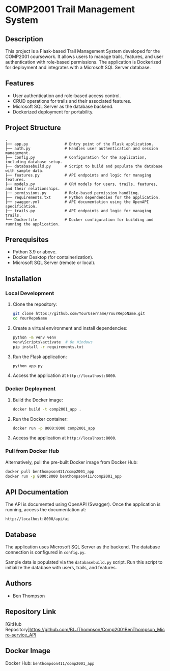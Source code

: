 
# COMP2001 Trail Management System

## Description

This project is a Flask-based Trail Management System developed for the COMP2001 coursework. 
It allows users to manage trails, features, and user authentication with role-based permissions. 
The application is Dockerized for deployment and integrates with a Microsoft SQL Server database.

## Features

- User authentication and role-based access control.
- CRUD operations for trails and their associated features.
- Microsoft SQL Server as the database backend.
- Dockerized deployment for portability.

## Project Structure

```plaintext
.
├── app.py                # Entry point of the Flask application.
├── auth.py               # Handles user authentication and session management.
├── config.py             # Configuration for the application, including database setup.
├── databasebuild.py      # Script to build and populate the database with sample data.
├── features.py           # API endpoints and logic for managing features.
├── models.py             # ORM models for users, trails, features, and their relationships.
├── permissions.py        # Role-based permission handling.
├── requirements.txt      # Python dependencies for the application.
├── swagger.yml           # API documentation using the OpenAPI specification.
├── trails.py             # API endpoints and logic for managing trails.
└── Dockerfile            # Docker configuration for building and running the application.
```

## Prerequisites

- Python 3.9 or above.
- Docker Desktop (for containerization).
- Microsoft SQL Server (remote or local).

## Installation

### Local Development

1. Clone the repository:
    ```bash
    git clone https://github.com/YourUsername/YourRepoName.git
    cd YourRepoName
    ```

2. Create a virtual environment and install dependencies:
    ```bash
    python -m venv venv
    venv\Scripts\activate  # On Windows
    pip install -r requirements.txt
    ```

3. Run the Flask application:
    ```bash
    python app.py
    ```

4. Access the application at `http://localhost:8000`.

### Docker Deployment

1. Build the Docker image:
    ```bash
    docker build -t comp2001_app .
    ```

2. Run the Docker container:
    ```bash
    docker run -p 8000:8000 comp2001_app
    ```

3. Access the application at `http://localhost:8000`.

### Pull from Docker Hub

Alternatively, pull the pre-built Docker image from Docker Hub:
```bash
docker pull benthompson411/comp2001_app
docker run -p 8000:8000 benthompson411/comp2001_app
```

## API Documentation

The API is documented using OpenAPI (Swagger). Once the application is running, access the documentation at:
```
http://localhost:8000/api/ui
```

## Database

The application uses Microsoft SQL Server as the backend. The database connection is configured in `config.py`.

Sample data is populated via the `databasebuild.py` script. Run this script to initialize the database with users, trails, and features.

## Authors

- Ben Thompson

## Repository Link

[GitHub Repository]https://github.com/BLJThompson/Comp2001BenThompson_Micro-service_API

## Docker Image

Docker Hub: `benthompson411/comp2001_app`
